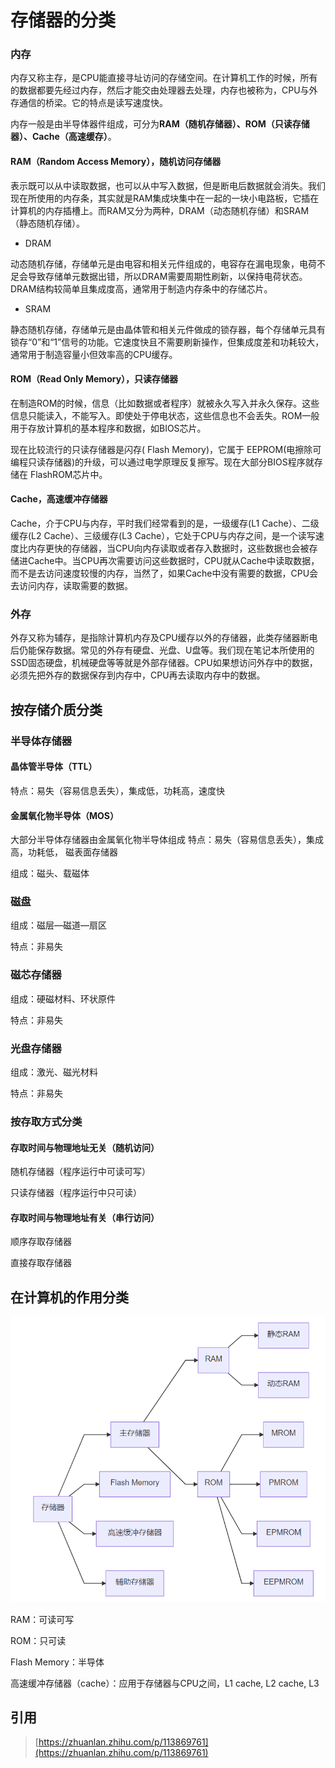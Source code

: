 # 存储器的分类

### 内存

内存又称主存，是CPU能直接寻址访问的存储空间。在计算机工作的时候，所有的数据都要先经过内存，然后才能交由处理器去处理，内存也被称为，CPU与外存通信的桥梁。它的特点是读写速度快。

内存一般是由半导体器件组成，可分为**RAM（随机存储器）、ROM（只读存储器）、Cache（高速缓存）**。

#### RAM（Random Access Memory），随机访问存储器

表示既可以从中读取数据，也可以从中写入数据，但是断电后数据就会消失。我们现在所使用的内存条，其实就是RAM集成块集中在一起的一块小电路板，它插在计算机的内存插槽上。而RAM又分为两种，DRAM（动态随机存储）和SRAM（静态随机存储）。

* DRAM

动态随机存储，存储单元是由电容和相关元件组成的，电容存在漏电现象，电荷不足会导致存储单元数据出错，所以DRAM需要周期性刷新，以保持电荷状态。DRAM结构较简单且集成度高，通常用于制造内存条中的存储芯片。

* SRAM

静态随机存储，存储单元是由晶体管和相关元件做成的锁存器，每个存储单元具有锁存“0”和“1”信号的功能。它速度快且不需要刷新操作，但集成度差和功耗较大，通常用于制造容量小但效率高的CPU缓存。

#### ROM（Read Only Memory），只读存储器

在制造ROM的时候，信息（比如数据或者程序）就被永久写入并永久保存。这些信息只能读入，不能写入。即使处于停电状态，这些信息也不会丢失。ROM一般用于存放计算机的基本程序和数据，如BIOS芯片。

现在比较流行的只读存储器是闪存\( Flash Memory\)，它属于 EEPROM\(电擦除可编程只读存储器\)的升级，可以通过电学原理反复擦写。现在大部分BIOS程序就存储在 FlashROM芯片中。

#### Cache，高速缓冲存储器

Cache，介于CPU与内存，平时我们经常看到的是，一级缓存\(L1 Cache）、二级缓存\(L2 Cache）、三级缓存\(L3 Cache），它处于CPU与内存之间，是一个读写速度比内存更快的存储器，当CPU向内存读取或者存入数据时，这些数据也会被存储进Cache中。当CPU再次需要访问这些数据时，CPU就从Cache中读取数据，而不是去访问速度较慢的内存，当然了，如果Cache中没有需要的数据，CPU会去访问内存，读取需要的数据。

### 外存

外存又称为辅存，是指除计算机内存及CPU缓存以外的存储器，此类存储器断电后仍能保存数据。常见的外存有硬盘、光盘、U盘等。我们现在笔记本所使用的SSD固态硬盘，机械硬盘等等就是外部存储器。CPU如果想访问外存中的数据，必须先把外存的数据保存到内存中，CPU再去读取内存中的数据。

## 按存储介质分类 

### 半导体存储器 

#### 晶体管半导体（TTL） 

特点：易失（容易信息丢失），集成低，功耗高，速度快 

#### 金属氧化物半导体（MOS） 

大部分半导体存储器由金属氧化物半导体组成 特点：易失（容易信息丢失），集成高，功耗低， 磁表面存储器 

组成：磁头、载磁体 

### 磁盘

组成：磁层—磁道—扇区 

特点：非易失 

### 磁芯存储器 

组成：硬磁材料、环状原件 

特点：非易失 

### 光盘存储器 

组成：激光、磁光材料 

特点：非易失 

### 按存取方式分类 

#### 存取时间与物理地址无关（随机访问） 

随机存储器（程序运行中可读可写） 

只读存储器（程序运行中只可读） 

#### 存取时间与物理地址有关（串行访问）

顺序存取存储器 

直接存取存储器

## 在计算机的作用分类

![](../.gitbook/assets/image%20%2833%29.png)

RAM：可读可写 

ROM：只可读 

Flash Memory：半导体 

高速缓冲存储器（cache）：应用于存储器与CPU之间，L1 cache, L2 cache, L3



## 引用

> [https://zhuanlan.zhihu.com/p/113869761](https://zhuanlan.zhihu.com/p/113869761)

